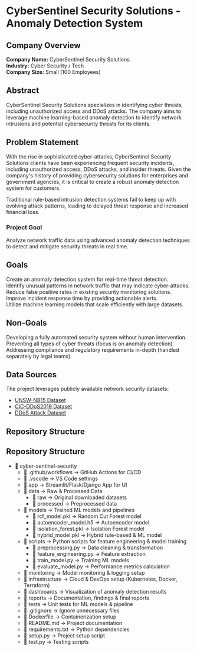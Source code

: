 # CyberSentinel Security Solutions - Anomaly Detection System

## Company Overview  
**Company Name:** CyberSentinel Security Solutions  
**Industry:** Cyber Security / Tech  
**Company Size:** Small (100 Employees)  

## Abstract  
CyberSentinel Security Solutions specializes in identifying cyber threats, including unauthorized access and DDoS attacks. The company aims to leverage machine learning-based anomaly detection to identify network intrusions and potential cybersecurity threats for its clients.

## Problem Statement  
With the rise in sophisticated cyber-attacks, CyberSentinel Security Solutions clients have been experiencing frequent security incidents, including unauthorized access, DDoS attacks, and insider threats. Given the company's history of providing cybersecurity solutions for enterprises and government agencies, it is critical to create a robust anomaly detection system for customers.  

Traditional rule-based intrusion detection systems fail to keep up with evolving attack patterns, leading to delayed threat response and increased financial loss.  

### **Project Goal**  
Analyze network traffic data using advanced anomaly detection techniques to detect and mitigate security threats in real time.

## Goals  
 Create an anomaly detection system for real-time threat detection.  
 Identify unusual patterns in network traffic that may indicate cyber-attacks.  
 Reduce false positive rates in existing security monitoring solutions.  
 Improve incident response time by providing actionable alerts.  
 Utilize machine learning models that scale efficiently with large datasets.  

## Non-Goals  
 Developing a fully automated security system without human intervention.  
 Preventing all types of cyber threats (focus is on anomaly detection).  
 Addressing compliance and regulatory requirements in-depth (handled separately by legal teams).  

## Data Sources  
The project leverages publicly available network security datasets:  
- [UNSW-NB15 Dataset](https://www.kaggle.com/datasets/mrwellsdavid/unsw-nb15/data)  
- [CIC-DDoS2019 Dataset](https://www.kaggle.com/datasets/aymenabb/ddos-evaluation-dataset-cic-ddos2019)  
- [DDoS Attack Dataset](https://www.kaggle.com/datasets/devendra416/ddos-datasets)  

## Repository Structure  
## Repository Structure

- 📂 cyber-sentinel-security
  - 📂 .github/workflows   → GitHub Actions for CI/CD
  - 📂 .vscode   → VS Code settings
  - 📂 app   → Streamlit/Flask/Django App for UI
  - 📂 data   → Raw & Processed Data
    - 📂 raw   → Original downloaded datasets
    - 📂 processed   → Preprocessed data
  - 📂 models   → Trained ML models and pipelines
    - 📄 rcf_model.pkl   → Random Cut Forest model
    - 📄 autoencoder_model.h5   → Autoencoder model
    - 📄 isolation_forest.pkl   → Isolation Forest model
    - 📄 hybrid_model.pkl   → Hybrid rule-based & ML model
  - 📂 scripts   → Python scripts for feature engineering & model training
    - 📄 preprocessing.py   → Data cleaning & transformation
    - 📄 feature_engineering.py   → Feature extraction
    - 📄 train_model.py   → Training ML models
    - 📄 evaluate_model.py   → Performance metrics calculation
  - 📂 monitoring   → Model monitoring & logging setup
  - 📂 infrastructure   → Cloud & DevOps setup (Kubernetes, Docker, Terraform)
  - 📂 dashboards   → Visualization of anomaly detection results
  - 📂 reports   → Documentation, findings & final reports
  - 📂 tests   → Unit tests for ML models & pipeline
  - 📄 .gitignore   → Ignore unnecessary files
  - 📄 Dockerfile   → Containerization setup
  - 📄 README.md   → Project documentation
  - 📄 requirements.txt   → Python dependencies
  - 📄 setup.py   → Project setup script
  - 📄 test.py   → Testing scripts
